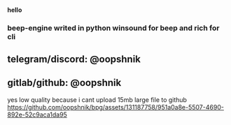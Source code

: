 #### hello 
### beep-engine writed in python winsound for beep and rich for cli

## telegram/discord: @oopshnik

## gitlab/github: @oopshnik



yes low quality because i cant upload 15mb large file to github
https://github.com/oopshnik/bpg/assets/131187758/951a0a8e-5507-4690-892e-52c9aca1da95

